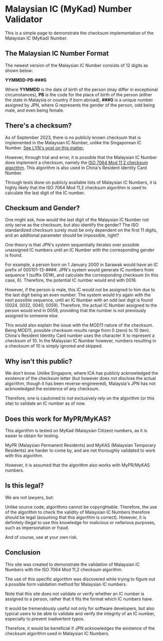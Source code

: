 # Malaysian IC (MyKad) Number Validator
This is a simple page to demonstrate the checksum implementation of the Malaysian IC (MyKad) Number.

**The Malaysian IC Number Format**
----------------------------------

The newest version of the Malaysian IC Number consists of 12 digits as shown below:

**YYMMDD-PB-###G**

Where **YYMMDD** is the date of birth of the person (may differ in exceptional circumstances), **PB** is the code for the place of birth of the person (either the state in Malaysia or country if born abroad), **###G** is a unique number assigned by JPN, where G represents the gender of the person, odd being male, and even being female.

**There's a checksum?**
-----------------------

As of September 2023, there is no publicly known checksum that is implemented in the Malaysian IC Number, unlike the Singaporean IC Number. [See LYN's post on this matter.](https://www.lowyat.net/2017/148361/data-breach-fallout-time-review-malaysian-mykad-number/#:~:text=There%20are%20only%203%20random%20numbers%20in%20the%20MyKad%2C%20which%20in%20itself%20doesn%E2%80%99t%20actually%20hold%20any%20kind%20of%20checksum.)

However, through trial and error, it is possible that the Malaysian IC Number does implement a checksum, namely the [ISO 7064 Mod 11,2 checksum algorithm](https://en.wikipedia.org/wiki/ISO/IEC_7064). This algorithm is also used in China's Resident Identity Card Number.

Through tests done on publicly available lists of Malaysian IC Numbers, it is highly likely that the ISO 7064 Mod 11,2 checksum algorithm is used to calculate the last digit of the IC number.

**Checksum and Gender?**
------------------------

One might ask, how would the last digit of the Malaysian IC Number not only serve as the checksum, but also identify the gender? The ISO standardized checksum surely must be only dependent on the first 11 digits, and an additional parameter should be impossible, right?

One theory is that JPN's system sequentially iterates over possible unassigned IC numbers until an IC Number with the corresponding gender is found.

For example, a person born on 1 January 2000 in Sarawak would have an IC prefix of 000101-13-####. JPN's system would generate IC numbers from sequence 1 (suffix 001#), and calculate the corresponding checksum (in this case, 6). Therefore, the potential IC number would end with 0016.

However, if the person is male, this IC would not be assigned to him due to the last digit being an even number. The system would try again with the next possible sequence, until an IC Number with an odd last digit is found (0024, 0032, 0040, 0059). Therefore, the actual IC Number assigned to the person would end in 0059, providing that the number is not previously assigned to someone else.

This would also explain the issue with the MOD11 nature of the checksum. Being MOD11, possible checksum results range from 0 (zero) to 10 (ten). China's Resident Identity Card number uses the character X to represent a checksum of 10. In the Malaysian IC Number however, numbers resulting in a checksum of 10 is simply ignored and skipped.

**Why isn't this public?**
--------------------------

We don't know. Unlike Singapore, where ICA has publicly acknowledged the existence of the checksum letter (but however does not disclose the actual algorithm, though it has been reverse-engineered), Malaysia's JPN has not acknowledged the existence of any checksum.

Therefore, one is cautioned to not exclusively rely on the algorithm (or this site) to validate an IC number as of now.

**Does this work for MyPR/MyKAS?**
----------------------------------

This algorithm is tested on MyKad (Malaysian Citizen) numbers, as it is easier to obtain for testing.

MyPR (Malaysian Permanent Residents) and MyKAS (Malaysian Temporary Residents) are harder to come by, and are not thoroughly validated to work with this algorithm.

However, it is assumed that the algorithm also works with MyPR/MyKAS numbers.

**Is this legal?**
------------------

We are not lawyers, but:

Unlike source code, algorithms cannot be copyrightable. Therefore, the use of the algorithm to check the validity of Malaysian IC Numbers therefore should be legal (assuming that this algorithm is correct). However, it is definitely illegal to use this knowledge for malicious or nefarious purposes, such as impersonation or fraud.

And of course, use at your own risk.

**Conclusion**
--------------

This site was created to demonstrate the validation of Malaysian IC Numbers with the ISO 7064 Mod 11,2 checksum algorithm.

The use of this specific algorithm was discovered while trying to figure out a possible form validation method for Malaysian IC numbers.

Note that this site does not validate or verify whether an IC number is assigned to a person, rather that it fits the format which IC numbers have.

It would be tremendously useful not only for software developers, but also typical users to be able to validate and verify the integrity of an IC number, especially to prevent inadvertent typos.

Therefore, it would be beneficial if JPN acknowledges the existence of the checksum algorithm used in Malaysian IC Numbers.
